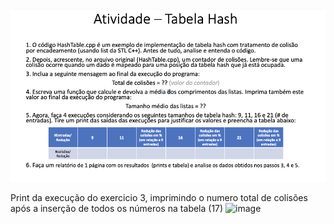 ![image](https://github.com/jenifer-mathias/hash-table/blob/main/assets/hash-table.png)


Print da execução do exercicio 3, imprimindo o numero total de colisões após a inserção de todos os números na tabela (17)
![image](https://user-images.githubusercontent.com/74000287/169176859-aeb40f36-2e64-43e5-a16f-c433dd760a35.png)

